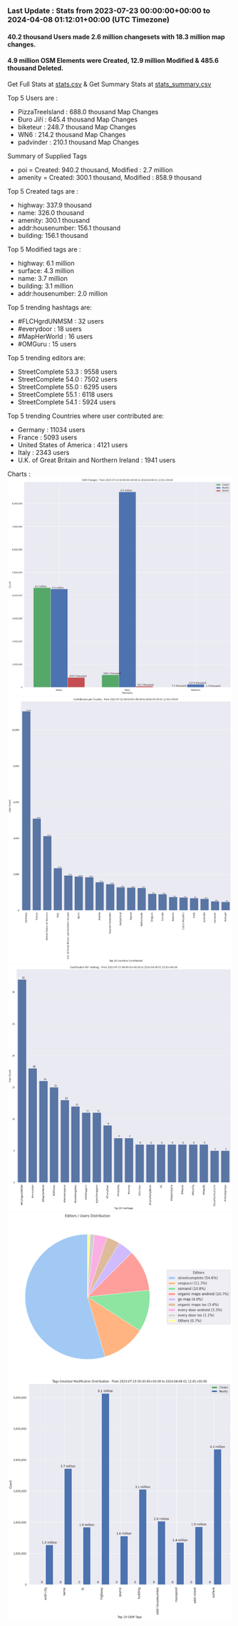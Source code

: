 ### Last Update : Stats from 2023-07-23 00:00:00+00:00 to 2024-04-08 01:12:01+00:00 (UTC Timezone)

#### 40.2 thousand Users made 2.6 million changesets with 18.3 million map changes.
#### 4.9 million OSM Elements were Created, 12.9 million Modified & 485.6 thousand Deleted.
Get Full Stats at [stats.csv](/stats/fieldmappers/Weekly/stats.csv)
 & Get Summary Stats at [stats_summary.csv](/stats/fieldmappers/Weekly/stats_summary.csv)

Top 5 Users are : 
- PizzaTreeIsland : 688.0 thousand Map Changes
- Đuro Jiří : 645.4 thousand Map Changes
- biketeur : 248.7 thousand Map Changes
- WN6 : 214.2 thousand Map Changes
- padvinder : 210.1 thousand Map Changes

Summary of Supplied Tags
- poi = Created: 940.2 thousand, Modified : 2.7 million
- amenity = Created: 300.1 thousand, Modified : 858.9 thousand


Top 5 Created tags are :
- highway: 337.9 thousand
- name: 326.0 thousand
- amenity: 300.1 thousand
- addr:housenumber: 156.1 thousand
- building: 156.1 thousand


Top 5 Modified tags are :
- highway: 6.1 million
- surface: 4.3 million
- name: 3.7 million
- building: 3.1 million
- addr:housenumber: 2.0 million


Top 5 trending hashtags are:
- #FLCHgrdUNMSM : 32 users
- #everydoor : 18 users
- #MapHerWorld : 16 users
- #OMGuru : 15 users


Top 5 trending editors are:
- StreetComplete 53.3 : 9558 users
- StreetComplete 54.0 : 7502 users
- StreetComplete 55.0 : 6295 users
- StreetComplete 55.1 : 6118 users
- StreetComplete 54.1 : 5924 users


Top 5 trending Countries where user contributed are:
- Germany : 11034 users
- France : 5093 users
- United States of America : 4121 users
- Italy : 2343 users
- U.K. of Great Britain and Northern Ireland : 1941 users


 Charts : 
![Alt text](./stats_osm_changes.png) 
![Alt text](./stats_users_per_country.png) 
![Alt text](./stats_users_per_hashtag.png) 
![Alt text](./stats_editors_pie_chart.png) 
![Alt text](./stats_tags.png) 
